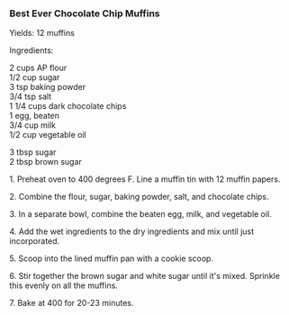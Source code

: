 
### Best Ever Chocolate Chip Muffins  
Yields: 12 muffins  
  
Ingredients:  
  
2 cups AP flour  
1/2 cup sugar  
3 tsp baking powder  
3/4 tsp salt  
1 1/4 cups dark chocolate chips  
1 egg, beaten  
3/4 cup milk  
1/2 cup vegetable oil  
  
3 tbsp sugar  
2 tbsp brown sugar  
  
  
1\. Preheat oven to 400 degrees F. Line a muffin tin with 12 muffin papers.  
  
2\. Combine the flour, sugar, baking powder, salt, and chocolate chips.  
  
3\. In a separate bowl, combine the beaten egg, milk, and vegetable oil.  
  
4\. Add the wet ingredients to the dry ingredients and mix until just incorporated.  
  
5\. Scoop into the lined muffin pan with a cookie scoop.  
  
6\. Stir together the brown sugar and white sugar until it's mixed. Sprinkle this evenly on all the muffins.  
  
7\. Bake at 400 for 20-23 minutes.  
  
    